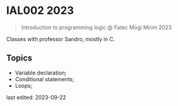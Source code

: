 # IAL002 2023
> Introduction to programming logic @ Fatec Mogi Mirim 2023

Classes with professor Sandro, mostly in C. 

## Topics
- Variable declaration;
- Conditional statements; 
- Loops;

last edited: 2023-09-22
